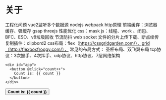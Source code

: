 # 关于
工程化问题
vue2监听多个数据源
nodejs
webpack
http原理
前端缓存：浏览器缓存、强缓存
gsap
threejs
性能优化
css：mask
js：线程、work 、闭包、BFC、ESO、v8垃圾回收
节流防抖
web socket
文件的分片上传下载、断点续传
复制插件：clipbord2
css布局：flex（https://cssgridgarden.com/）、grid（http://flexboxfroggy.com/），
常见的布局方式： 圣杯布局、双飞翼布局
tcp协议：3次握手、4次挥手、udp协议、http协议、7层网络架构

```vue-html
<div id="app">
  <button @click="count++">
    Count is: {{ count }}
  </button>
</div>
```

<script setup>
import { ref } from 'vue'
const count = ref(0)
</script>
<style scoped>
button {
  font-weight: bold;
}
</style>

<div class="demo">
  <button @click="count++">
    Count is: {{ count }}
  </button>
</div>

